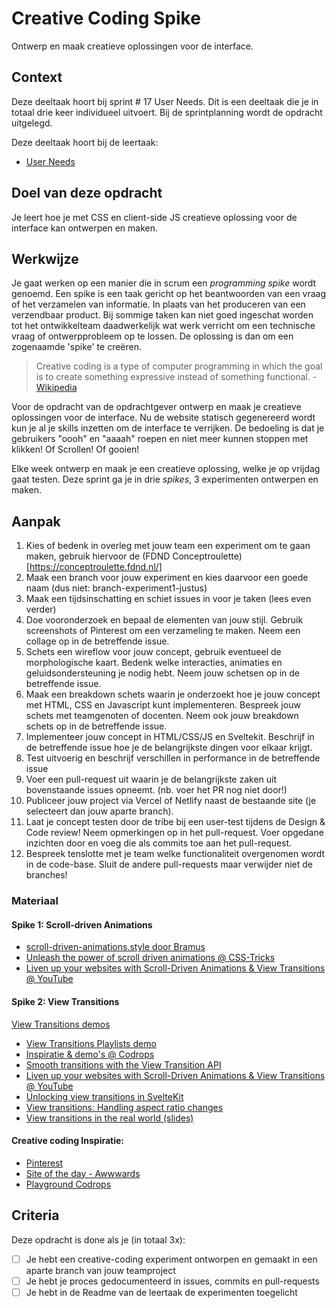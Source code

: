 
# Creative Coding Spike

Ontwerp en maak creatieve oplossingen voor de interface.

## Context

Deze deeltaak hoort bij sprint # 17 User Needs. Dit is een deeltaak die je in totaal drie keer individueel uitvoert. Bij de sprintplanning wordt de opdracht uitgelegd.

Deze deeltaak hoort bij de leertaak:
- [User Needs](./INSTRUCTIONS.md)

## Doel van deze opdracht

Je leert hoe je met CSS en client-side JS creatieve oplossing voor de interface kan ontwerpen en maken.

## Werkwijze

Je gaat werken op een manier die in scrum een *programming spike* wordt genoemd. Een spike is een taak gericht op het beantwoorden van een vraag of het verzamelen van informatie. In plaats van het produceren van een verzendbaar product. Bij sommige taken kan niet goed ingeschat worden tot het ontwikkelteam daadwerkelijk wat werk verricht om een technische vraag of ontwerpprobleem op te lossen. De oplossing is dan om een zogenaamde 'spike' te creëren.

> Creative coding is a type of computer programming in which the goal is to create something expressive instead of something functional. - [Wikipedia](https://en.wikipedia.org/wiki/Creative_coding)

Voor de opdracht van de opdrachtgever ontwerp en maak je creatieve oplossingen voor de interface. Nu de website statisch gegenereerd wordt kun je al je skills inzetten om de interface te verrijken. De bedoeling is dat je gebruikers "oooh" en "aaaah" roepen en niet meer kunnen stoppen met klikken! Of Scrollen! Of gooien!

Elke week ontwerp en maak je een creatieve oplossing, welke je op vrijdag gaat testen. Deze sprint ga je in drie *spikes*, 3 experimenten ontwerpen en maken.

## Aanpak

1. Kies of bedenk in overleg met jouw team een experiment om te gaan maken, gebruik hiervoor de (FDND Conceptroulette)[https://conceptroulette.fdnd.nl/]
2. Maak een branch voor jouw experiment en kies daarvoor een goede naam (dus niet: branch-experiment1-justus)
3. Maak een tijdsinschatting en schiet issues in voor je taken (lees even verder)
4. Doe vooronderzoek en bepaal de elementen van jouw stijl. Gebruik screenshots of Pinterest om een verzameling te maken. Neem een collage op in de betreffende issue.
5. Schets een wireflow voor jouw concept, gebruik eventueel de morphologische kaart. Bedenk welke interacties, animaties en geluidsondersteuning je nodig hebt. Neem jouw schetsen op in de betreffende issue.
6. Maak een breakdown schets waarin je onderzoekt hoe je jouw concept met HTML, CSS en Javascript kunt implementeren. Bespreek jouw schets met teamgenoten of docenten. Neem ook jouw breakdown schets op in de betreffende issue.
7. Implementeer jouw concept in HTML/CSS/JS en Sveltekit. Beschrijf in de betreffende issue hoe je de belangrijkste dingen voor elkaar krijgt.
8. Test uitvoerig en beschrijf verschillen in performance in de betreffende issue
9. Voer een pull-request uit waarin je de belangrijkste zaken uit bovenstaande issues opneemt. (nb. voer het PR nog niet door!)
10. Publiceer jouw project via Vercel of Netlify naast de bestaande site (je selecteert dan jouw aparte branch).
11. Laat je concept testen door de tribe bij een user-test tijdens de Design & Code review! Neem opmerkingen op in het pull-request. Voer opgedane inzichten door en voeg die als commits toe aan het pull-request.
13. Bespreek tenslotte met je team welke functionaliteit overgenomen wordt in de code-base. Sluit de andere pull-requests maar verwijder niet de branches!

### Materiaal

#### Spike 1: Scroll-driven Animations

- [scroll-driven-animations.style door Bramus](https://scroll-driven-animations.style/)
- [Unleash the power of scroll driven animations @ CSS-Tricks](https://css-tricks.com/unleash-the-power-of-scroll-driven-animations/)
- [Liven up your websites with Scroll-Driven Animations & View Transitions @ YouTube](https://www.youtube.com/watch?v=nFbuXdEU-oA)

#### Spike 2: View Transitions

[View Transitions demos](https://view-transitions.chrome.dev/)
- [View Transitions Playlists demo](https://live-transitions.pages.dev/)
- [Inspiratie & demo's @ Codrops](https://tympanus.net/codrops/tag/page-transition/)
- [Smooth transitions with the View Transition API](https://developer.chrome.com/docs/web-platform/view-transitions/)
- [Liven up your websites with Scroll-Driven Animations & View Transitions @ YouTube](https://www.youtube.com/watch?v=nFbuXdEU-oA)
- [Unlocking view transitions in SvelteKit](https://svelte.dev/blog/view-transitions)
- [View transitions: Handling aspect ratio changes](https://jakearchibald.com/2024/view-transitions-handling-aspect-ratio-changes/)
- [View transitions in the real world (slides)](https://view-transitions-irl.netlify.app/)

#### Creative coding Inspiratie:

- [Pinterest](https://www.pinterest.com/)
- [Site of the day - Awwwards](https://www.awwwards.com/websites/)
- [Playground Codrops](https://tympanus.net/codrops/category/playground/)

## Criteria

Deze opdracht is done als je (in totaal 3x):

- [ ] Je hebt een creative-coding experiment ontworpen en gemaakt in een aparte branch van jouw teamproject
- [ ] Je hebt je proces gedocumenteerd in issues, commits en pull-requests
- [ ] Je hebt in de Readme van de leertaak de experimenten toegelicht
